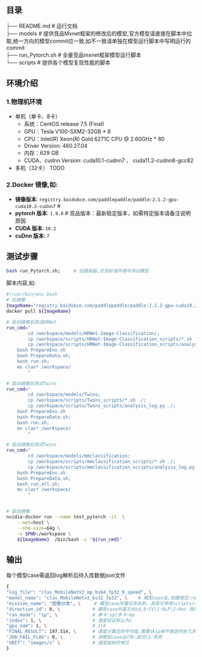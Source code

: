 ## 目录 

├── README.md       # 运行文档  
├── models          # 提供竞品Mxnet框架的修改后的模型,官方模型请直接在脚本中拉取,统一方向的模型commit应一致,如不一致请单独在模型运行脚本中写明运行的commit  
├── run_Pytorch.sh  # 全量竞品mxnet框架模型运行脚本  
└── scripts         # 提供各个模型复现性能的脚本  
## 环境介绍
### 1.物理机环境
- 单机（单卡、8卡）
  - 系统：CentOS release 7.5 (Final)
  - GPU：Tesla V100-SXM2-32GB * 8
  - CPU：Intel(R) Xeon(R) Gold 6271C CPU @ 2.60GHz * 80
  - Driver Version: 460.27.04
  - 内存：629 GB
  - CUDA、cudnn Version: cuda10.1-cudnn7 、 cuda11.2-cudnn8-gcc82
- 多机（32卡） TODO
### 2.Docker 镜像,如:

- **镜像版本**: `registry.baidubce.com/paddlepaddle/paddle:2.1.2-gpu-cuda10.2-cudnn7`   # 
- **pytorch 版本**: `1.9.0`  # 竞品版本：最新稳定版本，如需特定版本请备注说明原因  
- **CUDA 版本**: `10.2`
- **cuDnn 版本**: `7`

## 测试步骤
```bash
bash run_Pytorch.sh;     # 创建容器,在该标准环境中测试模型   
```
脚本内容,如:
```bash
#!/usr/bin/env bash
# 拉镜像
ImageName="registry.baidubce.com/paddlepaddle/paddle:2.1.2-gpu-cuda10.2-cudnn7";
docker pull ${ImageName}

# 启动镜像后测试HRNet
run_cmd="
        cd /workspace/models/HRNet-Image-Classification/;
        cp /workspace/scripts/HRNet-Image-Classification_scripts/*.sh ./;
        cp /workspace/scripts/HRNet-Image-Classification_scripts/analysis_log.py ./;
	bash PrepareEnv.sh 
	bash PrepareData.sh;
	bash run.sh;
	mv clas* /workspace/
        "

# 启动镜像后测试Twins
run_cmd="
        cd /workspace/models/Twins;
        cp /workspace/scripts/Twins_scripts/*.sh ./;
        cp /workspace/scripts/Twins_scripts/analysis_log.py ./;
	bash PrepareEnv.sh 
	bash PrepareData.sh;
	bash run.sh;
	mv clas* /workspace/
        "

# 启动镜像后测试Twins
run_cmd="
        cd /workspace/models/mmclassification;
        cp /workspace/scripts/mmclassification_scripts/*.sh ./;
        cp /workspace/scripts/mmclassification_scripts/analysis_log.py ./;
	bash PrepareEnv.sh 
	bash PrepareData.sh;
	bash run_all.sh;
	mv clas* /workspace/
        "


# 启动镜像
nvidia-docker run --name test_pytorch -it  \
    --net=host \
    --shm-size=64g \
    -v $PWD:/workspace \
    ${ImageName}  /bin/bash -c "${run_cmd}"

```

## 输出

每个模型case需返回log解析后待入库数据json文件

```bash
{
"log_file": "clas_MobileNetV2_mp_bs64_fp32_8_speed", \   
"model_name": "clas_MobileNetv2_bs32_fp32", \    # 模型case名,创建规范:repoName_模型名_bs${bs_item}_${fp_item} 如:clas_MobileNetv1_bs32_fp32
"mission_name": "图像分类", \     # 模型case所属任务名称，具体可参考scripts/config.ini      
"direction_id": 0, \            # 模型case所属方向id,0:CV|1:NLP|2:Rec 具体可参考benchmark/scripts/config.ini    
"run_mode": "sp", \             # 单卡:sp|多卡:mp
"index": 1, \                   # 速度验证默认为1
"gpu_num": 1, \                 # 1|8
"FINAL_RESULT": 197.514, \      # 速度计算后的平均值,需要skip掉不稳定的前几步值
"JOB_FAIL_FLAG": 0, \           # 该模型case运行0:成功|1:失败
"UNIT": "images/s" \            # 速度指标的单位 
}

```

